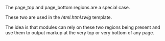 The page\_top and page\_bottom regions are a special case.

These two are used in the _html.html.twig_ template.

The idea is that modules can rely on these two regions being present and use them to output markup at the very top or very bottom of any page.

